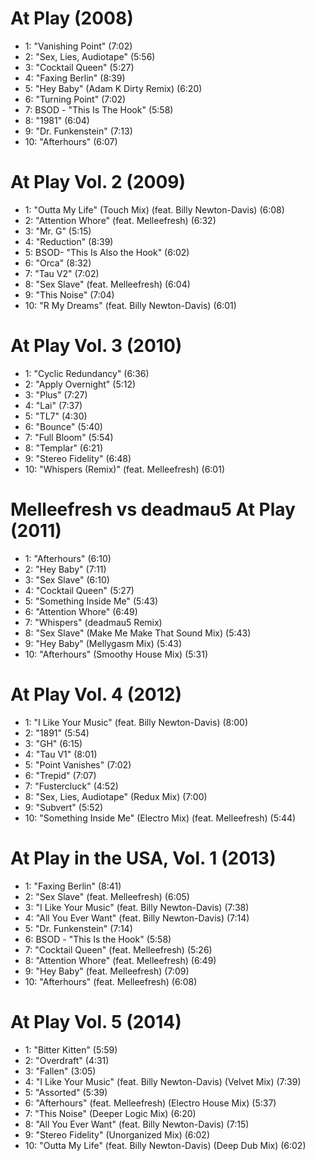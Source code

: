 # At Play (2008)

- 1: "Vanishing Point" (7:02)
- 2: "Sex, Lies, Audiotape" (5:56)
- 3: "Cocktail Queen" (5:27)
- 4: "Faxing Berlin" (8:39)
- 5: "Hey Baby" (Adam K Dirty Remix) (6:20)
- 6: "Turning Point" (7:02)
- 7: BSOD - "This Is The Hook" (5:58)
- 8: "1981" (6:04)
- 9: "Dr. Funkenstein" (7:13)
- 10: "Afterhours" (6:07)

# At Play Vol. 2 (2009)

- 1: "Outta My Life" (Touch Mix) (feat. Billy Newton-Davis) (6:08)
- 2: "Attention Whore" (feat. Melleefresh) (6:32)
- 3: "Mr. G" (5:15)
- 4: "Reduction" (8:39)
- 5: BSOD- "This Is Also the Hook" (6:02)
- 6: "Orca" (8:32)
- 7: "Tau V2" (7:02)
- 8: "Sex Slave" (feat. Melleefresh) (6:04)
- 9: "This Noise" (7:04)
- 10: "R My Dreams" (feat. Billy Newton-Davis) (6:01)

# At Play Vol. 3 (2010)

- 1: "Cyclic Redundancy" (6:36)
- 2: "Apply Overnight" (5:12)
- 3: "Plus" (7:27)
- 4: "Lai" (7:37)
- 5: "TL7" (4:30)
- 6: "Bounce" (5:40)
- 7: "Full Bloom" (5:54)
- 8: "Templar" (6:21)
- 9: "Stereo Fidelity" (6:48)
- 10: "Whispers (Remix)" (feat. Melleefresh) (6:01)

# Melleefresh vs deadmau5 At Play (2011)

- 1: "Afterhours" (6:10)
- 2: "Hey Baby" (7:11)
- 3: "Sex Slave" (6:10)
- 4: "Cocktail Queen" (5:27)
- 5: "Something Inside Me" (5:43)
- 6: "Attention Whore" (6:49)
- 7: "Whispers" (deadmau5 Remix)
- 8: "Sex Slave" (Make Me Make That Sound Mix) (5:43)
- 9: "Hey Baby" (Mellygasm Mix) (5:43)
- 10: "Afterhours" (Smoothy House Mix) (5:31)

# At Play Vol. 4 (2012)

- 1: "I Like Your Music" (feat. Billy Newton-Davis) (8:00)
- 2: "1891" (5:54)
- 3: "GH" (6:15)
- 4: "Tau V1" (8:01)
- 5: "Point Vanishes" (7:02)
- 6: "Trepid" (7:07)
- 7: "Fustercluck" (4:52)
- 8: "Sex, Lies, Audiotape" (Redux Mix) (7:00)
- 9: "Subvert" (5:52)
- 10: "Something Inside Me" (Electro Mix) (feat. Melleefresh) (5:44)

# At Play in the USA, Vol. 1 (2013)

- 1: "Faxing Berlin" (8:41)
- 2: "Sex Slave" (feat. Melleefresh) (6:05)
- 3: "I Like Your Music" (feat. Billy Newton-Davis) (7:38)
- 4: "All You Ever Want" (feat. Billy Newton-Davis) (7:14)
- 5: "Dr. Funkenstein" (7:14)
- 6: BSOD - "This Is the Hook" (5:58)
- 7: "Cocktail Queen" (feat. Melleefresh) (5:26)
- 8: "Attention Whore" (feat. Melleefresh) (6:49)
- 9: "Hey Baby" (feat. Melleefresh) (7:09)
- 10: "Afterhours" (feat. Melleefresh) (6:08)

# At Play Vol. 5 (2014)

- 1: "Bitter Kitten" (5:59)
- 2: "Overdraft" (4:31)
- 3: "Fallen" (3:05)
- 4: "I Like Your Music" (feat. Billy Newton-Davis) (Velvet Mix) (7:39)
- 5: "Assorted" (5:39)
- 6: "Afterhours" (feat. Melleefresh) (Electro House Mix) (5:37)
- 7: "This Noise" (Deeper Logic Mix) (6:20)
- 8: "All You Ever Want" (feat. Billy Newton-Davis) (7:15)
- 9: "Stereo Fidelity" (Unorganized Mix) (6:02)
- 10: "Outta My Life" (feat. Billy Newton-Davis) (Deep Dub Mix) (6:02)
